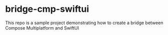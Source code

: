 # bridge-cmp-swiftui
This repo is a sample project demonstrating how to create a bridge between Compose Multiplatform and SwiftUI
